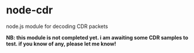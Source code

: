 node-cdr
========

node.js module for decoding CDR packets

**NB: this module is not completed yet. i am awaiting some CDR samples to test. if you know of any, please let me know!**

